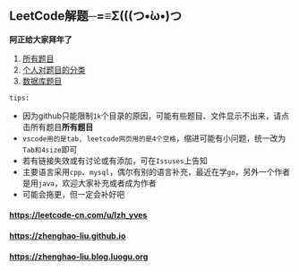 ## LeetCode解题─=≡Σ(((つ•̀ω•́)つ

**阿正给大家拜年了**

1. [所有题目](https://github.com/Zhenghao-Liu/LeetCode_problem-and-solution/blob/master/0000.%E7%B4%A2%E5%BC%95.md)
2. [个人对题目的分类](https://github.com/Zhenghao-Liu/LeetCode_problem-and-solution/blob/master/0000.%E4%B8%AA%E4%BA%BA%E9%A2%98%E7%9B%AE%E5%88%86%E7%B1%BB.md)
3. [数据库题目](https://github.com/Zhenghao-Liu/LeetCode_problem-and-solution/blob/master/0000.%E6%95%B0%E6%8D%AE%E5%BA%93%E9%A2%98%E7%9B%AEMysql.md)

`tips:`
* 因为github只能限制`1k`个目录的原因，可能有些题目、文件显示不出来，请点击所有题目**所有题目**
* `vscode用的是tab, leetcode网页用的是4个空格`，缩进可能有小问题，统一改为`Tab和4size`即可  
* 若有链接失效或有讨论或有添加，可在```Issuses```上告知
* 主要语言采用`cpp`、`mysql`，偶尔有别的语言补充，最近在学`go`，另外一个作者是用`java`，欢迎大家补充或者成为作者
* 可能会拖更，但一定会补好吧

#### https://leetcode-cn.com/u/lzh_yves
#### https://zhenghao-liu.github.io
#### https://zhenghao-liu.blog.luogu.org
